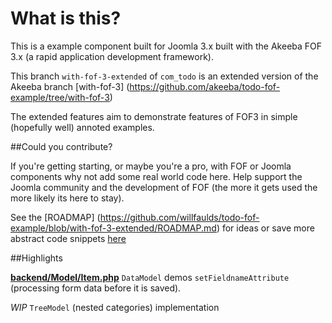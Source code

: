 What is this?
================================================================================
This is a example component built for Joomla 3.x built with the Akeeba FOF 3.x (a rapid application development framework).

This branch `with-fof-3-extended` of `com_todo` is an extended version of the Akeeba branch [with-fof-3] (https://github.com/akeeba/todo-fof-example/tree/with-fof-3)

The extended features aim to demonstrate features of FOF3 in simple (hopefully well) annoted examples.


##Could you contribute?

If you're getting starting, or maybe you're a pro, with FOF or Joomla components why not add some real world code here. Help support the Joomla community and the development of FOF (the more it gets used the more likely its here to stay).

See the [ROADMAP] (https://github.com/willfaulds/todo-fof-example/blob/with-fof-3-extended/ROADMAP.md) for ideas or save more abstract code snippets [here](https://github.com/willfaulds/FOF3-extras) 


##Highlights

**[backend/Model/Item.php](https://github.com/willfaulds/todo-fof-example/blob/with-fof-3-extended/component/backend/Model/Item.php)**
`DataModel` demos `setFieldnameAttribute` (processing form data before it is saved).

*WIP* `TreeModel` (nested categories) implementation 
